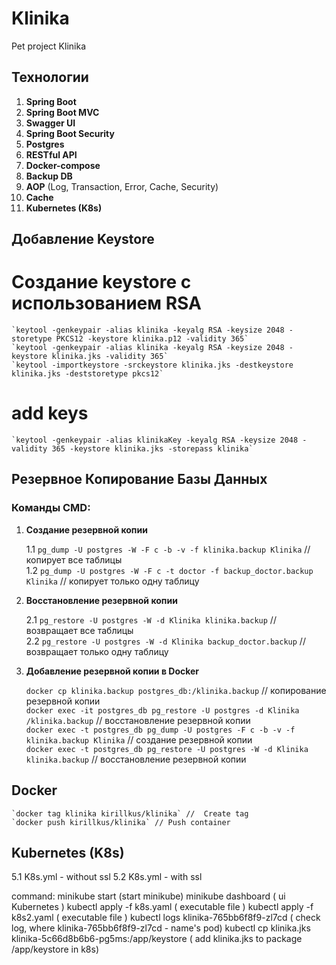 # Klinika
Pet project Klinika

## Технологии

1. **Spring Boot**
2. **Spring Boot MVC**
3. **Swagger UI**
4. **Spring Boot Security**
5. **Postgres**
6. **RESTful API**
7. **Docker-compose**
8. **Backup DB**
9. **AOP** (Log, Transaction, Error, Cache, Security)
10. **Cache**
11. **Kubernetes (K8s)**

## Добавление Keystore

# Создание keystore с использованием RSA
    `keytool -genkeypair -alias klinika -keyalg RSA -keysize 2048 -storetype PKCS12 -keystore klinika.p12 -validity 365`
    `keytool -genkeypair -alias klinika -keyalg RSA -keysize 2048 -keystore klinika.jks -validity 365`
    `keytool -importkeystore -srckeystore klinika.jks -destkeystore klinika.jks -deststoretype pkcs12`

#  add keys 
    `keytool -genkeypair -alias klinikaKey -keyalg RSA -keysize 2048 -validity 365 -keystore klinika.jks -storepass klinika`

## Резервное Копирование Базы Данных

### Команды CMD:

1. **Создание резервной копии**

   1.1  `pg_dump -U postgres -W -F c -b -v -f klinika.backup Klinika`  // копирует все таблицы  
   1.2  `pg_dump -U postgres -W -F c -t doctor -f backup_doctor.backup Klinika`  // копирует только одну таблицу  

2. **Восстановление резервной копии**

   2.1  `pg_restore -U postgres -W -d Klinika klinika.backup`  // возвращает все таблицы  
   2.2  `pg_restore -U postgres -W -d Klinika backup_doctor.backup`  // возвращает только одну таблицу  

3. **Добавление резервной копии в Docker**

     `docker cp klinika.backup postgres_db:/klinika.backup`  // копирование резервной копии  
     `docker exec -it postgres_db pg_restore -U postgres -d Klinika /klinika.backup`  // восстановление резервной копии  
     `docker exec -t postgres_db pg_dump -U postgres -F c -b -v -f klinika.backup Klinika`  // создание резервной копии  
     `docker exec -t postgres_db pg_restore -U postgres -W -d Klinika klinika.backup`  // восстановление резервной копии  

## Docker
    `docker tag klinika kirillkus/klinika` //  Create tag
    `docker push kirillkus/klinika` // Push container 

## Kubernetes (K8s)
5.1 K8s.yml - without ssl
5.2 K8s.yml - with ssl

command:
minikube start  (start minikube)
minikube dashboard ( ui Kubernetes )
kubectl apply -f k8s.yaml ( executable file )
kubectl apply -f k8s2.yaml ( executable file )
kubectl logs klinika-765bb6f8f9-zl7cd  ( check log, where klinika-765bb6f8f9-zl7cd - name's pod)
kubectl cp klinika.jks klinika-5c66d8b6b6-pg5ms:/app/keystore ( add klinika.jks to package /app/keystore in k8s)

